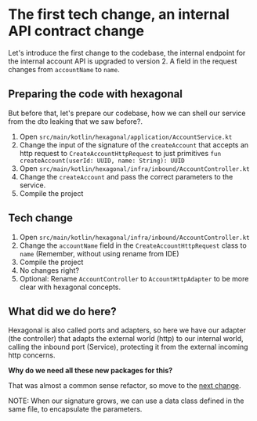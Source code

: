 # The first tech change, an internal API contract change

Let's introduce the first change to the codebase, the internal endpoint for the internal account API is upgraded to version 2. 
A field in the request changes from `accountName` to `name`.

## Preparing the code with hexagonal

But before that, let's prepare our codebase, how we can shell our service from the dto leaking that we saw before?.

1. Open `src/main/kotlin/hexagonal/application/AccountService.kt`
2. Change the input of the signature of the `createAccount` that accepts an http request to `CreateAccountHttpRequest` to just primitives `fun createAccount(userId: UUID, name: String): UUID`
3. Open `src/main/kotlin/hexagonal/infra/inbound/AccountController.kt`
4. Change the `createAccount` and pass the correct parameters to the service.
5. Compile the project

## Tech change

1. Open `src/main/kotlin/hexagonal/infra/inbound/AccountController.kt`
2. Change the `accountName` field in the `CreateAccountHttpRequest` class to `name` (Remember, without using rename from IDE)
3. Compile the project 
4. No changes right? 
5. Optional: Rename `AccountController` to `AccountHttpAdapter` to be more clear with hexagonal concepts.

## What did we do here?

Hexagonal is also called ports and adapters, so here we have our adapter (the controller) that adapts the external world (http) to our internal world, 
calling the inbound port (Service), protecting it from the external incoming http concerns.

**Why do we need all these new packages for this?**

That was almost a common sense refactor, so move to the [next change](/workshop_steps/hexagonal/3_database_type_change.md). 

NOTE: When our signature grows, we can use a data class defined in the same file, to encapsulate the parameters.

